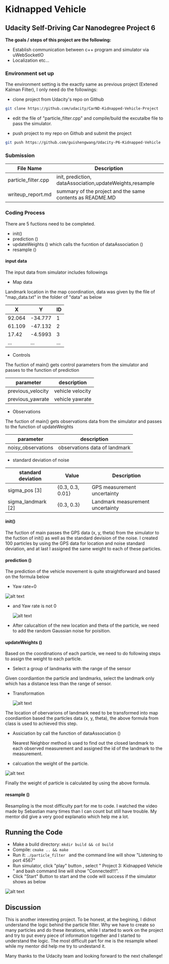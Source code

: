 #  **Kidnapped Vehicle** 
## Udacity Self-Driving Car Nanodegree Project 6


**The goals / steps of this project are the following:**

* Establish communication between c++ program and simulator via uWebSocketIO
* Localization etc...


[//]: # (Image References)

[image1]: ./images/prediction1.png "yaw rate 0"
[image2]: ./images/prediction2.png "yaw rate not 0"
[image3]: ./images/transformation.png "transformation"
[image4]: ./images/weight.png "weight"
[image10]: ./images/success.png  "success"

###  Environment set up

The environment setting is the exactly same as previous project (Extened Kalman Filter), I only need do the followings: 

* clone project from Udacity's repo on Github
```sh
git clone https://github.com/udacity/CarND-Kidnapped-Vehicle-Project
```
* edit the file of "particle_filter.cpp" and compile/build the excutalbe file to pass the simulator.

* push project to my repo on Github and submit the project
```sh
git push https://github.com/guishengwang/Udacity-P6-Kidnapped-Vehicle
```



### Submission

File Name | Description
----------|-----------
particle_filter.cpp | init, prediction, dataAssociation,updateWeights,resample
writeup_report.md | summary of the project and the same contents as README.MD


### Coding Process

There are 5 fuctions need to be completed. 
* init()
* prediction ()
* updateWeights () which calls the fucntion of dataAssociation ()
* resample ()

#### input data

The input data from simulator includes followings


* Map data

Landmark location in the map coordination, data was given by the file of "map_data.txt" in the folder of "data" as below

X  | Y | ID
----------|-----------|-----------
92.064|-34.777|1
61.109 |-47.132|2
17.42|-4.5993|3
...|...|...

* Controls

The fuction of main() gets control parameters from the simulator and passes to the function of prediction

parameter| description
----------|-----------
previous_velocity| vehicle velocity
previous_yawrate | vehicle yawrate

* Observations

The fuction of main() gets observations data from the simulator and passes to the function of updateWeights

parameter| description
----------|-----------
noisy_observations| observations data of landmark

* standard deviation of noise

standard deviation  |Value | Description
----------|-----------|-----------
sigma_pos [3]|  {0.3, 0.3, 0.01} |GPS measurement uncertainty 
sigma_landmark [2] | {0.3, 0.3} |Landmark measurement uncertainty


#### init()

The fuction of main passes the GPS data (x, y, theta) from the simulator to the fuction of init() as well as the standard devision of the noise. I created 100 particles by using the GPS data for location and noise standard deviation, and at last I assigned the same weight to each of these particles.


#### prediction ()

The prediction of the vehicle movement is quite straightforward and based on the formula below

* Yaw rate=0

 ![alt text][image1]
 
* and Yaw rate is not 0

  ![alt text][image2]

* After calucaltion of the new location and theta of the particle, we need to add the random Gaussian noise for poisition.

#### updateWeights ()

Based on the coordinations of each particle, we need to do following steps to assign the weight to each particle. 

* Select a group of landmarks with the range of the sensor

Given coordiantion the particle and landmarks, select the landmark only which has a distance less than the range of sensor. 

* Transformation

  ![alt text][image3]
  
The location of obervarions of landmark need to be transformed into map coordiantion based the particles data (x, y, theta), the above formula from class is used to achieved this step. 

* Assiciation by call the function of dataAssociation ()


  Nearest Neighbor method is used to find out the closed landmark to each observed measurement and assigned the id of the landmark to the measurement. 

* calcuation the weight of the particle.

 ![alt text][image4]
 
 Finally the weight of particle is calculated by using the above formula.



#### resample ()
Resampling is the most difficulty part for me to code. I watched the video made by Sebastian many times than I can count but still have trouble. My mentor did give a very good explanatio which help me a lot. 


## Running the Code

* Make a build directory: `mkdir build && cd build`
* Compile: `cmake .. && make` 
* Run it: `./particle_filter ` and the command line will show "Listening to port 4567"
* Run simulator, click "play" button , select " Project 3: Kidnapped Vehicle " and bash command line will show "Connected!!!".
* Click "Start" Button to start and the code will success if the simulator shows as below

 ![alt text][image10]


## Discussion
This is another interesting project. To be honest, at the begining, I didnot understand the logic behind the particle filter. Why we have to create so many particles and do these iterations, while I started to work on the project and try to put every piece of information together and I started to understand the logic. The most difficult part for me is the resample wheel while my mentor did help me try to undestand it.

Many thanks to the Udacity team and looking forward to the next challenge!




